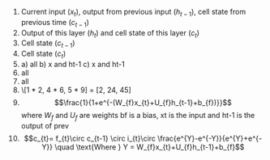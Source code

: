 1. Current input ($x_{t}$), output from previous input ($h_{t-1}$), cell state from previous time ($c_{t-1}$) 
2. Output of this layer ($h_{t}$) and cell state of this layer ($c_{t}$) 
3. Cell state ($c_{t-1}$)
4. Cell state ($c_{t}$)
5. a) all b) x and ht-1 c) x and ht-1
6. all
7. all
8. \\\[1 \* 2, 4 \* 6, 5 \* 9] = \[2, 24, 45]
9. $$\frac{1}{1+e^{-(W_{f}x_{t}+U_{f}h_{t-1}+b_{f})}}$$ where $W_{f}$ and $U_{f}$ are weights bf is a bias, xt is the input and ht-1 is the output of prev
10. $$c_{t}= f_{t}\circ c_{t-1} \circ i_{t}\circ \frac{e^{Y}-e^{-Y}}{e^{Y}+e^{-Y}} \quad \text{Where } Y = W_{f}x_{t}+U_{f}h_{t-1}+b_{f}$$
